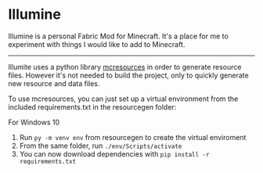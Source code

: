 # Illumine
Illumine is a personal Fabric Mod for Minecraft.
It's a place for me to experiment with things I would like to add to Minecraft.

---
Illumite uses a python library [mcresources](https://github.com/alcatrazEscapee/mcresources) in order to generate resource files.
However it's not needed to build the project, only to quickly generate new resource and data files.

To use mcresources, you can just set up a virtual environment from the included requirements.txt in the resourcegen folder:

For Windows 10
1. Run `py -m venv env` from resourcegen to create the virtual enviroment
2. From the same folder, run `./env/Scripts/activate`
3. You can now download dependencies with `pip install -r requirements.txt`